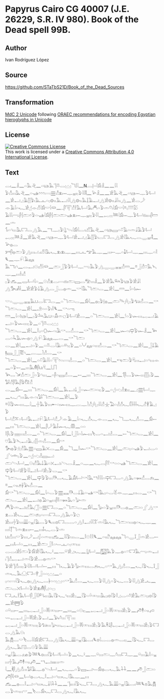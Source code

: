 # Papyrus Cairo CG 40007 (J.E. 26229, S.R. IV 980). Book of the Dead spell 99B.

## Author 

Ivan Rodríguez López

## Source 

https://github.com/STaTbS21D/Book_of_the_Dead_Sources

## Transformation 

[MdC 2 Unicode](https://statbs21d.github.io/mdc2unicode.html) following [ORAEC recommendations for encoding Egyptian hieroglyphs in Unicode](https://github.com/oraec/recommendations-encoding-hieroglyphs)

## License 

<a rel="license" href="http://creativecommons.org/licenses/by/4.0/"><img alt="Creative Commons License" style="border-width:0" src="https://i.creativecommons.org/l/by/4.0/88x31.png" /></a><br />This work is licensed under a <a rel="license" href="http://creativecommons.org/licenses/by/4.0/">Creative Commons Attribution 4.0 International License</a>.

## Text 

<hiero>𓂋𓏤𓈖𓏎𓈖𓏏𓅓𓂙𓈖𓏏𓊞𓅓𓊹𓌨𓂋𓈉𓆓𓌃𓇋𓈖N𓐙𓊤𓏏𓇋𓀁𓏎𓈖𓈖𓇋𓇋<br>
𓅱𓀭𓏥𓅓𓂙𓈖𓏏𓊛𓏌𓏌𓏌𓇯𓈗𓀭𓁷𓏤𓋭𓊃𓈇𓏤𓊪𓅱𓇋𓇋𓌟𓈖𓅪𓏎𓈖𓈖𓀀𓅓𓂙𓈖𓏏𓊞𓋭𓊃𓅱𓂡<br>
𓈖𓀀𓂝𓈎𓄿𓂭𓂭𓅱𓏤𓅓𓊵𓏏𓊪𓊗𓏭𓅓𓂝𓇋𓇋𓂻𓊗𓏭𓅓𓆼𓄿𓂝𓂻𓀀𓊗𓏭𓇍𓇋𓏭𓂻𓈖𓀀𓂋𓌳<br>
𓁹𓄿𓇋𓏏𓆑𓀀𓊨𓁹𓀭𓇋𓀁𓎟𓇋𓆛𓈖𓈒𓈒𓋴𓋳𓀭𓌂𓅓𓂡𓅓𓄫𓏏𓅱𓏛𓄣𓏤𓇋𓀁𓎟𓇋𓎼𓊪𓇲𓅷<br>
𓄿𓇋𓇋𓂺𓋴𓐪𓂧𓏌𓅱𓏏𓊛𓇋𓀁𓋴𓐪𓂧𓂧𓊛𓁷𓏤𓋭𓊃𓈇𓏤𓊪𓅱𓇋𓇋𓈖𓉻𓊪𓊪𓆙𓇋𓀁𓋭𓊃𓅱𓂡𓁶𓏤𓏥𓋴𓏠𓈖𓏛<br>
𓄊𓏤𓏏𓄹𓏥𓅓𓉐𓂋𓂻𓅓𓈖𓄓𓊃𓊪𓅱𓊮𓌪𓇋𓀁𓇋𓂋𓏭𓀹𓅓𓂙𓈖𓏏𓊞𓈙𓏏𓍔𓄿𓏏𓏛𓇍𓄿𓅱𓂡<br>
𓉻𓊪𓊪𓆙𓏎𓈖𓀀𓅓𓂙𓈖𓏏𓊞𓋭𓊃𓅱𓂡𓀀𓂝𓈎𓄿𓂭𓂭𓅱𓏤𓂋𓉐𓂋𓂻𓀀𓇋𓅓𓆑𓂋𓇾𓈇𓏤𓌟𓈖𓅪𓐍𓂋<br>
𓀒𓋴𓐍𓂧𓅱𓂻𓏥𓐟𓏤𓀭𓇋𓅓𓆑𓁷𓏤𓁷𓏤𓊃𓈖𓏥𓂜𓅠𓅓𓊃𓈖𓏥𓍿𓊃𓏏𓍞𓂡𓊃𓈖𓏥𓊃𓏏𓎛𓆰𓈖𓊃𓍯𓄿𓈐<br>
𓅓𓄓𓏤𓄹𓈖𓂋𓂝𓇳𓏤𓀭𓇋𓆛𓈖𓂧𓃀𓅱𓅱𓂡𓊃𓂸𓅓𓅱𓂻𓇾𓇾𓈇𓈇𓀭𓏠𓈖𓎼𓃀𓀭𓈞𓅓𓊦𓊃𓈖𓏥𓌂𓏤𓀭<br>
𓊪𓅱𓃹𓈖𓉿𓂡𓇋𓏏𓈖𓇳𓀭𓁷𓂋𓇯𓁶𓏤𓂧𓈙𓂋𓅟𓏥𓏎𓈖𓅱𓀀𓅓𓃛𓅱𓊞𓅱𓀀𓇍𓇋<br>
𓂻𓅜𓏤𓀻𓌢𓈖𓀀𓀀𓅱𓍑𓄿𓂻𓂋𓃀𓂋𓐍𓏛𓈖𓎡𓇋𓅓𓆓𓂧𓂋𓈖𓀀𓇋𓈖𓏠𓈖𓇋𓏏𓊧𓆱<br>
<br>
𓎟𓏏𓇾𓇾𓈇𓈇𓅓𓂓𓂋𓇋𓉐𓂋𓈖𓏏𓆓𓂧𓂋𓈖𓀁𓇋𓈖𓐍𓊪𓅱𓊤𓐍𓈖𓂧𓄯𓐑𓊪𓅱𓃓𓀭𓂋𓈖𓎡𓆓𓂧𓂋𓈖𓀀𓇋𓈖𓄂𓏏𓏏𓅱𓏤𓎛𓆰𓈖𓎡𓏏𓁸<br>
𓏠𓈖𓇋𓏏𓊧𓊞𓇋𓈖𓊪𓅱𓃢𓅓𓂓𓏏𓀋𓏛𓐎𓅱𓂡𓀀𓂋𓈖𓏏𓆓𓂧𓂋𓈖𓀀𓇋𓈖𓎗𓏏𓅱𓆱𓏥𓉻𓂝𓄿𓂝𓏏𓅱𓆱𓏥𓊪𓅱𓈖𓏏𓊹𓌨𓂋𓈉<br>
𓆓𓂧𓂋𓈖𓀀𓇋𓈖𓎛𓊪𓏏𓂘𓆱𓏏𓏤𓄿𓎡𓂋𓀭𓂋𓈖𓎡𓆓𓂧𓂋𓈖𓀀𓇋𓈖𓆱𓏏𓏤𓊡𓅱𓆱𓏎𓈖𓅨𓂋𓏏𓆗𓅓𓆱𓐍𓏏𓂻𓍯𓄿𓈐𓊃𓂋𓈖𓎡𓆓𓂧<br>
𓂋𓈖𓀀𓇋𓈖𓂝𓏏𓅱𓈖𓏏𓌨𓂋𓇋𓄿𓏏𓄦𓊪𓅱𓈖𓏏𓄋𓈐𓏏𓏥𓀭𓂋𓈖𓎡𓆓𓂧𓂋𓈖𓀀𓇋𓈖𓃀𓍑𓄿𓊢𓈙𓃀𓃀𓌟𓄈𓄹𓈖𓐛𓊃𓍘𓀭𓂋𓈖𓎡<br>
𓆓𓂧𓂋𓈖𓀀𓇋𓈖𓏏𓍔𓄿𓇋𓇋𓏏𓋳𓏌𓏏𓇯𓁐𓂋𓈖𓏏𓆓𓂧𓂋𓈖𓀀𓇋𓈖𓄞𓂧𓅱𓄛𓏥𓂝𓏏𓄹𓏥𓁹𓈖𓏏𓅱𓍿𓈖𓏥𓅓𓄟𓋴𓂓𓏤𓄛𓈖𓉕<br>
𓅨𓂋𓍁𓀭𓂧𓃀𓏏𓅱𓄹𓏥𓈖𓏏𓋴𓏏𓈙𓀭𓂋𓈖𓍿𓈖𓏥𓆓𓂧𓂋𓈖𓀀𓇋𓈖𓄊𓋴𓂋𓅱𓆱𓏥𓂭𓂭𓂭𓊪𓅱𓈖𓅄𓀭𓋴𓅓𓋴𓅱𓀗𓀭<br>
𓂋𓈖𓀁𓍿𓈖𓏥𓆓𓂧𓂋𓈖𓀁𓇋𓈖𓅓𓂝𓍑𓃀𓏏𓆱𓂧𓏏𓏤𓊪𓅱𓈖𓏏𓊨𓏏𓆇𓁐𓁷𓏤𓊪𓈖𓈎𓈗𓂡𓊃𓈖𓆑𓂐𓏥𓅓𓁹𓏏𓏤𓅄𓆓𓂧𓂋𓈖𓀀𓇋𓈖𓅱<br>
𓎼𓇋𓇋𓅱𓆱𓏥𓊃𓇋𓈖𓏶𓅓𓅱𓏥𓄡𓏏𓏤𓆱𓏥𓊃𓐛𓊃𓍘𓀭𓐑𓊪𓇋𓇋𓀭𓇼𓅐𓏏𓁐𓀭𓆑𓏁𓌢𓌢𓌢𓆑𓀭𓇉𓄿𓈎𓅱<br>
𓂡𓀭𓎁𓏏𓂡𓅓𓂝𓍯𓄿𓂡𓀭𓌳𓁹𓄿𓈖𓇋𓏏𓆑𓀭𓆑𓁹𓂋𓈖𓆑𓆓𓊃𓆑𓀭𓂋𓈖𓀁𓍿𓈖𓏥𓆓𓂧𓂋𓈖𓀀𓇋𓈖𓋴𓌳𓄿𓄥𓆱𓆑𓏃𓈖𓏏𓏏<br>
𓎛𓋴𓊪𓅱𓈈𓏥𓁐𓂋𓈖𓏏𓆓𓂧𓂋𓈖𓀁𓇋𓈖𓇋𓃀𓇋𓏏𓇋𓆱𓏥𓌸𓂋𓏏𓂣𓁐𓂋𓈖𓍿𓆓𓂧𓂋𓈖𓀀𓇋𓈖𓈞𓅓𓅱𓊦𓂝𓄿𓈎𓂭𓂭𓏛𓀭𓂋𓈖𓀁𓎡<br>
𓅜𓏤𓐍𓅱𓇶𓀭𓅓𓈗𓏏𓈙𓄿𓏴𓂋𓈖𓀁𓈖𓆓𓈖𓎛𓆱𓎡𓆓𓂧𓂋𓈖𓀀𓇋𓈖𓂧𓊪𓏏𓊛𓅱𓂝𓂋𓏏𓂾𓄹𓎣𓊪𓅱𓈖𓏏𓊨𓏏𓆇𓁐𓈙𓂝<br>
𓂧𓌪𓂡𓈖𓇳𓏤𓀭𓅓𓍑𓄿𓏏𓏴𓂝𓏤𓌪𓂋𓏎𓈖𓏏𓊃𓈖𓆑𓂋𓋴𓎝𓎡𓏏𓏏𓊛𓆓𓂧𓂋𓈖𓀀𓇋𓈖𓊡𓅱𓂡𓀀𓅱𓇋𓇋𓂢𓂡𓀀𓊪𓅱𓂋𓈖𓎡<br>
𓆓𓂧𓂋𓈖𓀀𓇋𓈖𓊡𓅱𓅱𓏥𓇥𓂋𓆑𓄿𓀋𓂡𓎡𓇋𓅓𓎔𓎛𓇋𓇋𓏏𓊡𓉐𓂋𓏏𓂻𓅓𓏏𓍃𓀭𓂋𓂉𓏤𓈖𓎼𓈖𓏏𓏭𓂉𓋀𓅂𓀭𓂋𓈖<br>
𓀁𓎡𓆓𓂧𓂋𓈖𓀁𓇋𓈖𓇋𓏏𓂋𓅱𓈗𓈘𓇥𓂋𓍑𓄿𓏏𓊛𓎡𓇋𓅓𓊪𓏏𓂋𓇋𓆴𓁺𓊃𓈖𓏥𓂋𓈖𓎡𓆓𓂧𓂋𓈖𓀀𓇋𓈖𓂝𓐍𓅐𓏏𓈇𓏥𓋴𓎛𓏏𓍃𓅓𓏏𓅬𓏛<br>
𓄫𓅱𓏛𓂝𓏤𓀭𓅓𓃂𓏏𓈗𓉐𓂋𓈖𓏏𓆓𓂧𓂋𓈖𓀁𓇋𓈖𓅭𓏏𓅱𓈇𓏥𓇥𓂋𓐍𓈖𓂧𓏏𓂾𓂻𓎡𓁷𓂋𓀀𓆑𓈖𓂧𓂉𓊪𓏏𓇯𓉐𓂋𓂻𓅓𓏏𓅱𓐎<br>
𓀀𓏥𓏶𓅱𓏥𓇏𓏏𓈇𓇋𓄿𓂋𓅱𓆰𓏥𓊖𓉐𓂋𓂋𓏏𓂻𓎛𓂝𓇋𓇋𓀠𓏛𓇋𓅓𓆑𓆓𓂧𓏏𓏥𓐍𓏏𓆑𓊃𓈖𓏥𓇋𓐩𓆓𓏛𓁷𓏤𓏥𓍿𓈖𓏥𓄤𓆑𓂋𓅱𓏛<br>
𓂓𓏤𓀭𓏥𓎟𓅱𓏥𓌳𓂝𓆄𓏏𓏛𓏥𓃹𓈖𓇋𓇋𓅱𓏥𓂋𓈖𓎛𓇳𓎛𓎛𓆰𓈖𓏏𓏭𓎨𓈐𓈐𓆓𓏏𓇾𓍏𓃀𓏛𓀀𓂋𓍿𓈖𓏥𓂡𓏏𓈖𓏥𓈖𓀀𓂧𓃀𓎛𓏏𓄑𓊵𓏏𓊪𓏒𓏥<br>
𓂋𓂋𓏤𓀀𓌃𓂧𓅱𓀁𓀀𓇋𓅓𓆑𓍲𓈖𓊃𓏖𓀀𓈎𓆑𓈖𓊮𓂡𓈖𓉡𓅓𓅱𓊃𓐍𓏏𓎺𓉐𓅓𓂺𓏛𓂝𓏤𓊹𓀭𓉻𓂝𓏛𓇋𓅱𓀀𓂋𓐍𓏛𓎡<br>
𓅱𓀀𓊹𓀭𓏥𓊪𓅱𓇋𓇋𓂡𓂡𓍿𓈖𓏥𓆓𓆑𓄿𓅱𓅭𓏛𓏥𓂋𓂉𓏤𓆑𓏏𓎡𓅓𓂻𓀭𓂋𓈖𓆑𓇋𓅱𓆑𓍏𓃀𓏛𓆑𓅓𓈌𓉐𓏏𓋁𓃀𓏏𓏏𓈉𓈖𓏏<br>
𓊪𓏏𓇯𓇋𓅱𓆑𓐍𓊪𓂻𓆑𓂋𓋀𓏏𓏏𓈉𓏏𓎡𓅓𓀭𓂋𓈖𓆑𓂋𓅱𓇋𓇋𓂻𓏏𓅱𓆑𓂋𓅱𓇋𓇋𓂻𓀀𓂜𓈖𓂧𓂋𓏴𓂡𓏏𓅱𓀀𓁷𓏤𓄟𓋴𓈎𓏏𓊌<br>
𓉐𓂜𓌂𓅓𓂡𓋴𓃀𓇋𓇋𓀐𓏥𓅓𓇋𓅱𓆑𓄹𓏥𓀀𓊪𓈖𓇋𓅱𓏏𓏐𓏒𓏥𓅓𓊪𓏤𓊖𓇋𓅱𓎛𓈎𓂋𓏏𓏊𓀀𓅓𓂧𓊪𓏤𓊖𓇋𓅱𓈖𓀀𓉪𓅱<br>
𓏏𓏖𓏥𓍿𓈖𓏥𓉻𓂝𓃀𓏏𓇎𓏒𓏥𓍿𓈖𓏥𓈖𓏏𓇳𓏤𓊪𓈖𓉻𓂝𓃀𓏏𓇎𓏒𓏥𓀀𓊪𓅱𓈖𓌾𓇣𓏏𓏭𓌽𓇠𓉻𓂝𓃀𓏏𓇎𓀀𓊪𓅱𓂝𓈖𓅂𓏊𓏥𓋳𓏥<br>
𓉻𓂝𓃀𓏏𓇎𓏒𓏥𓊪𓅱𓃒𓏥𓅬𓏥𓉻𓂝𓃀𓏏𓇎𓏒𓏥𓀀𓊪𓅱𓅓𓋹𓍑𓋴𓉻𓂝𓃀𓏏𓇎𓏒𓏥𓀀𓊪𓅱𓉐𓂋𓂻𓅓𓇳𓏤<br>
𓅓𓆣𓂋𓎟𓌸𓂋𓇋𓇋𓀁𓀀𓉐𓂋𓂻𓇋𓅓𓆑𓇏𓏏𓈇𓇋𓄿𓂋𓏤𓆰𓊖𓇋𓂋𓂋𓐍𓏛𓂋𓏤𓊪𓈖𓇋𓅱𓆑𓉐𓂋𓂻𓆑𓅓𓉔𓂋𓇳𓅱𓅓𓇏<br>
𓏏𓈇𓇋𓄿𓂋𓃭𓏤𓅱𓆙𓆰𓊖𓏥𓇋𓅱𓂡𓂡𓏏𓅱𓈖𓆑𓍲𓈖𓊃𓏖𓏥𓂧𓊃𓏊𓏥𓉐𓊃𓈖𓏖𓏥𓄿𓎛𓏏𓈇𓏥𓏶𓅓𓌾𓇣𓏏𓏭𓌾𓈖𓎔𓂣𓏤𓏤𓏤𓏤𓏥𓏛<br>
𓇋𓈖𓌞𓋴𓂻𓀭𓏥𓅄𓄿𓊃𓐍𓌪𓂡𓈖𓆑𓊃𓏏𓅱𓈙𓂝𓄑𓀁𓐍𓂋𓆑𓅓𓇑𓇑𓈖𓈖𓌾𓃀𓂧𓏏𓌾𓋴𓇋𓆛𓈖𓂡𓐍𓂋𓆑𓎛𓂝𓏏𓄹𓏥𓆑𓇋𓅓𓊃𓈖𓏥<br>
𓃹𓈖𓐍𓂋𓎛𓂝𓏏𓄹𓏥𓆑𓏇𓇋𓇑𓇑𓈖𓈖𓊹𓏤𓏥𓇋𓅱𓆑𓉐𓂋𓂻𓆑𓅓𓇏𓏏𓈇𓇋𓄿𓂋𓏤𓆙𓆰𓊖𓅓𓆣𓂋𓅱𓏛𓏥𓎟𓈖𓌸𓂋𓀁𓆑𓉐𓂋𓂻𓆑𓇋𓅓𓆑<br></hiero>